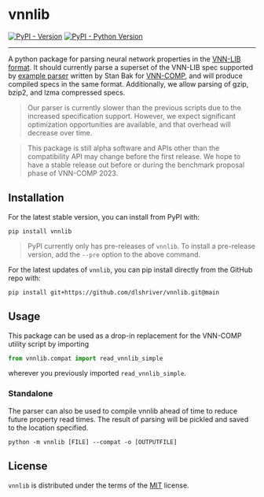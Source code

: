 # vnnlib

[![PyPI - Version](https://img.shields.io/pypi/v/vnnlib.svg)](https://pypi.org/project/vnnlib)
[![PyPI - Python Version](https://img.shields.io/pypi/pyversions/vnnlib.svg)](https://pypi.org/project/vnnlib)

-----

A python package for parsing neural network properties in the [VNN-LIB format](https://www.vnnlib.org/).
It should currently parse a superset of the VNN-LIB spec supported by [example parser](https://github.com/stanleybak/nnenum/blob/master/src/nnenum/vnnlib.py) written by Stan Bak for [VNN-COMP](https://sites.google.com/view/vnn2023), and will produce compiled specs in the same format.
Additionally, we allow parsing of gzip, bzip2, and lzma compressed specs.

> Our parser is currently slower than the previous scripts due to the increased specification support. However, we expect significant optimization opportunities are available, and that overhead will decrease over time.

> This package is still alpha software and APIs other than the compatibility API may change before the first release. We hope to have a stable release out before or during the benchmark proposal phase of VNN-COMP 2023.


## Installation

For the latest stable version, you can install from PyPI with:

```console
pip install vnnlib
```

> PyPI currently only has pre-releases of `vnnlib`. To install a pre-release version, add the `--pre` option to the above command.

For the latest updates of `vnnlib`, you can pip install directly from the GitHub repo with:

```console
pip install git+https://github.com/dlshriver/vnnlib.git@main
```

## Usage

This package can be used as a drop-in replacement for the VNN-COMP utility script by importing 

```python
from vnnlib.compat import read_vnnlib_simple
```

wherever you previously imported `read_vnnlib_simple`.

### Standalone

The parser can also be used to compile vnnlib ahead of time to reduce future property read times. The result of parsing will be pickled and saved to the location specified.

```console
python -m vnnlib [FILE] --compat -o [OUTPUTFILE]
```

## License

`vnnlib` is distributed under the terms of the [MIT](https://spdx.org/licenses/MIT.html) license.
